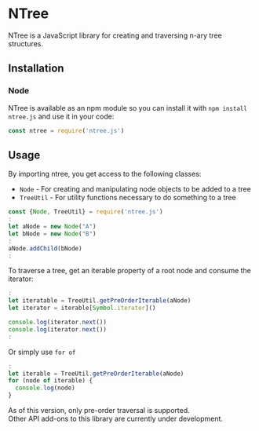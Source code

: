 # NTree

NTree is a JavaScript library for creating and traversing n-ary tree structures.

## Installation

### Node

NTree is available as an npm module so you can install it with `npm install ntree.js` and use it in your code:

```js
const ntree = require('ntree.js')
```

## Usage

By importing ntree, you get access to the following classes:
- ```Node``` - For creating and manipulating node objects to be added to a tree
- ```TreeUtil``` - For utility functions necessary to do something to a tree

```js
const {Node, TreeUtil} = require('ntree.js')
:
let aNode = new Node("A")
let bNode = new Node("B")
:
aNode.addChild(bNode)
:
```

To traverse a tree, get an iterable property of a root node and consume the iterator:

```js
:
let iteratable = TreeUtil.getPreOrderIterable(aNode)
let iterator = iterable[Symbol.iterator]()

console.log(iterator.next())
console.log(iterator.next())
:
```

Or simply use ```for of```

```js
:
let iterable = TreeUtil.getPreOrderIterable(aNode)
for (node of iterable) {
  console.log(node)
}
```

As of this version, only pre-order traversal is supported.  
Other API add-ons to this library are currently under development.
